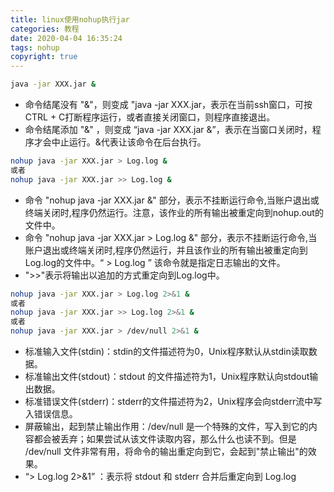 ```yaml
---
title: linux使用nohup执行jar
categories: 教程
date: 2020-04-04 16:35:24
tags: nohup
copyright: true 
---
```

```bash
java -jar XXX.jar &
```
- 命令结尾没有 "&"，则变成 "java -jar XXX.jar，表示在当前ssh窗口，可按CTRL + C打断程序运行，或者直接关闭窗口，则程序直接退出。
- 命令结尾添加 "&" ，则变成 “java -jar XXX.jar &”，表示在当窗口关闭时，程序才会中止运行。&代表让该命令在后台执行。


```bash
nohup java -jar XXX.jar > Log.log & 
或者
nohup java -jar XXX.jar >> Log.log &
```
- 命令 "nohup java -jar XXX.jar &" 部分，表示不挂断运行命令,当账户退出或终端关闭时,程序仍然运行。注意，该作业的所有输出被重定向到nohup.out的文件中。
- 命令 "nohup java -jar XXX.jar > Log.log &" 部分，表示不挂断运行命令,当账户退出或终端关闭时,程序仍然运行，并且该作业的所有输出被重定向到Log.log的文件中。“ > Log.log ” 该命令就是指定日志输出的文件。
- ">>"表示将输出以追加的方式重定向到Log.log中。

<!--more-->

```bash
nohup java -jar XXX.jar > Log.log 2>&1 & 
或者
nohup java -jar XXX.jar >> Log.log 2>&1 & 
或者
nohup java -jar XXX.jar > /dev/null 2>&1 &
```
- 标准输入文件(stdin)：stdin的文件描述符为0，Unix程序默认从stdin读取数据。
- 标准输出文件(stdout)：stdout 的文件描述符为1，Unix程序默认向stdout输出数据。
- 标准错误文件(stderr)：stderr的文件描述符为2，Unix程序会向stderr流中写入错误信息。
- 屏蔽输出，起到禁止输出作用：/dev/null 是一个特殊的文件，写入到它的内容都会被丢弃；如果尝试从该文件读取内容，那么什么也读不到。但是 /dev/null 文件非常有用，将命令的输出重定向到它，会起到"禁止输出"的效果。
- “> Log.log 2>&1” ：表示将 stdout 和 stderr 合并后重定向到 Log.log